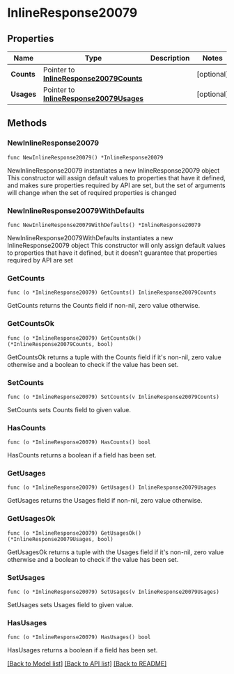 # InlineResponse20079

## Properties

Name | Type | Description | Notes
------------ | ------------- | ------------- | -------------
**Counts** | Pointer to [**InlineResponse20079Counts**](InlineResponse20079Counts.md) |  | [optional] 
**Usages** | Pointer to [**InlineResponse20079Usages**](InlineResponse20079Usages.md) |  | [optional] 

## Methods

### NewInlineResponse20079

`func NewInlineResponse20079() *InlineResponse20079`

NewInlineResponse20079 instantiates a new InlineResponse20079 object
This constructor will assign default values to properties that have it defined,
and makes sure properties required by API are set, but the set of arguments
will change when the set of required properties is changed

### NewInlineResponse20079WithDefaults

`func NewInlineResponse20079WithDefaults() *InlineResponse20079`

NewInlineResponse20079WithDefaults instantiates a new InlineResponse20079 object
This constructor will only assign default values to properties that have it defined,
but it doesn't guarantee that properties required by API are set

### GetCounts

`func (o *InlineResponse20079) GetCounts() InlineResponse20079Counts`

GetCounts returns the Counts field if non-nil, zero value otherwise.

### GetCountsOk

`func (o *InlineResponse20079) GetCountsOk() (*InlineResponse20079Counts, bool)`

GetCountsOk returns a tuple with the Counts field if it's non-nil, zero value otherwise
and a boolean to check if the value has been set.

### SetCounts

`func (o *InlineResponse20079) SetCounts(v InlineResponse20079Counts)`

SetCounts sets Counts field to given value.

### HasCounts

`func (o *InlineResponse20079) HasCounts() bool`

HasCounts returns a boolean if a field has been set.

### GetUsages

`func (o *InlineResponse20079) GetUsages() InlineResponse20079Usages`

GetUsages returns the Usages field if non-nil, zero value otherwise.

### GetUsagesOk

`func (o *InlineResponse20079) GetUsagesOk() (*InlineResponse20079Usages, bool)`

GetUsagesOk returns a tuple with the Usages field if it's non-nil, zero value otherwise
and a boolean to check if the value has been set.

### SetUsages

`func (o *InlineResponse20079) SetUsages(v InlineResponse20079Usages)`

SetUsages sets Usages field to given value.

### HasUsages

`func (o *InlineResponse20079) HasUsages() bool`

HasUsages returns a boolean if a field has been set.


[[Back to Model list]](../README.md#documentation-for-models) [[Back to API list]](../README.md#documentation-for-api-endpoints) [[Back to README]](../README.md)


